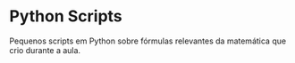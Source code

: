 # Python Scripts
Pequenos scripts em Python sobre fórmulas relevantes da matemática que crio durante a aula.
